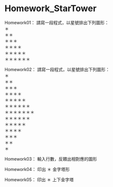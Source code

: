 # Homework_StarTower
Homework01：
請寫一段程式，以星號排出下列圖形：<br>
＊<br>
＊＊<br>
＊＊＊ <br>
＊＊＊＊ <br>
＊＊＊＊＊ <br>
＊＊＊＊＊＊<br>

Homework02：
請寫一段程式，以星號排出下列圖形：<br>
＊<br>
＊＊<br>
＊＊＊ <br>
＊＊＊＊ <br>
＊＊＊＊＊ <br>
＊＊＊＊＊＊<br>
＊＊＊＊＊＊＊<br>
＊＊＊＊＊＊<br>
＊＊＊＊＊ <br>
＊＊＊＊ <br>
＊＊＊ <br>
＊＊<br>
＊<br>

Homework03：
輸入行數，反饋出相對應的圖形

Homework04：
印出 ＊ 金字塔形

Homework05：
印出 ＊ 上下金字塔

